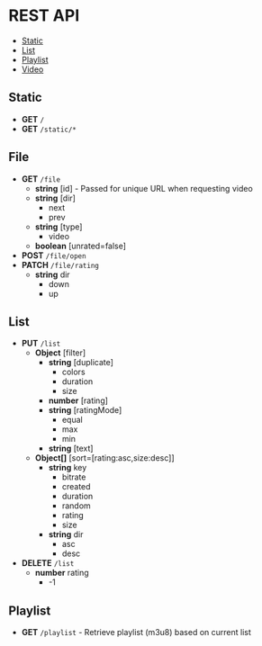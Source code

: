 # REST API

- [Static](#static)
- [List](#list)
- [Playlist](#playlist)
- [Video](#video)

## Static

- **GET** `/`
- **GET** `/static/*`

## File

- **GET** `/file`
  - **string** [id] - Passed for unique URL when requesting video
  - **string** [dir]
    - next
    - prev
  - **string** [type]
    - video
  - **boolean** [unrated=false]
- **POST** `/file/open`
- **PATCH** `/file/rating`
  - **string** dir
    - down
    - up

## List

- **PUT** `/list`
  - **Object** [filter]
    - **string** [duplicate]
      - colors
      - duration
      - size
    - **number** [rating]
    - **string** [ratingMode]
      - equal
      - max
      - min
    - **string** [text]
  - **Object[]** [sort=[rating:asc,size:desc]]
    - **string** key
      - bitrate
      - created
      - duration
      - random
      - rating
      - size
    - **string** dir
      - asc
      - desc
- **DELETE** `/list`
  - **number** rating
    - -1

## Playlist

- **GET** `/playlist` - Retrieve playlist (m3u8) based on current list
